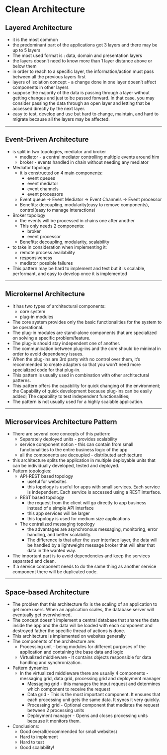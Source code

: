 # Clean Architecture 

## Layered Architecture

- it is the most common
- the predominant part of the applications got 3 layers and there may be up to 5 layers
- The most used format is : data, domain and presentation layers
- the layers doesn’t need to know more than 1 layer distance above or below them
- in order to reach to a specific layer, the information/action must pass between all the previous layers first
- layers of isolation concept - a change done in one layer doesn’t affect components in other layers
- suppose the majority of the data is passing through a layer without getting changes and just to be passed forward. In that case, you may consider passing the data through an open layer and letting that be accessed directly by the next layer.
- easy to test, develop and use but hard to change, maintain, and hard to migrate because all the layers may be affected.
---

## Event-Driven Architecture

- is split in two topologies, mediator and broker
    - mediator - a central mediator controlling multiple events around him
    - broker - events handled in chain without needing any mediator
- Mediator topology
    - it is constructed on 4 main components:
        - event queues
        - event mediator
        - event channels
        - event processors
    - Event queue → Event Mediator → Event Channels → Event processor
    - Benefits: decoupling, modularity(easy to remove components), control(easy to manage interactions)
- Broker topology
    - the events will be processed in chains one after another
    - This only needs 2 components:
        - broker
        - event processor
    - Benefits: decoupling, modularity, scalability
- to take in consideration when implementing it:
    - remote process availability
    - responsiveness
    - mediator possible failures
- This pattern may be hard to implement and test but it is scalable, performant, and easy to develop once it is implemented
---

## Microkernel Architecture

- It has two types of architectural components:
    - core system
    - plug-in modules
- The core system provides only the basic functionalities for the system to be operational.
- The plug-in modules are stand-alone components that are specialized on solving a specific problem/feature.
- The plug-is should stay independent one of another.
- The communication between plug-ins and the core should be minimal in order to avoid dependency issues.
- When the plug-ins are 3rd party with no control over them, it’s recommended to create adapters so that you won’t need more specialized code for that plug-in.
- This pattern is usually used in combination with other architectural patterns.
- This pattern offers the capability for quick changing of the environment; the Capability of quick development because plug-ins can be easily added; The capability to test independent functionalities;
- The pattern is not usually used for a highly scalable application.
---

## Microservices Architecture Pattern

- There are several core concepts of this pattern:
    - Separately deployed units - provides scalability
    - service component notion - this can contain from small functionalities to the entire business logic of the app
    - all the components are decoupled - distributed architecture
- this architecture splits the application in multiple deployable units that can be individually developed, tested and deployed.
- Pattern topologies:
    - API-REST based topology
        - useful for websites
        - this topology is useful for apps with small services. Each service is independent. Each service is accessed using a REST interface.
    - REST based topology
        - the request from the client will go directly to app business instead of a simple API interface
        - this app services will be larger
        - this topology is used for medium size applications
    - The centralized messaging topology
        - the advantages are asynchronous messaging, monitoring, error handling, and better scalability.
        - The difference is that after the user interface layer, the data will be handled by a lightweight message broker that will alter that data in the wanted way.
- The important part is to avoid dependencies and keep the services separated and clean.
- If a service component needs to do the same thing as another service component there will be duplicated code.
---

## Space-based Architecture

- The problem that this architecture fix is the scaling of an application to get more users. When an application scales, the database server will eventually get overwhelmed.
- The concept doesn’t implement a central database that shares the data inside the app and the data will be loaded with each component and destroyed father the specific thread of actions is done.
- This architecture is implemented on websites generally
- The components of the architecture are:
    - Processing unit - being modules for different purposes of the application and containing the base data and logic
    - Virtualized middleware - It contains objects responsible for data handling and synchronization.
- Pattern dynamics
    - In the virtualized middleware there are usually 4 components - messaging grid, data grid, processing grid and deployment manager
        - Messaging grid - this manages the input request and determines which component to receive the request
        - Data grid - This is the most important component. It ensures that each processing unit gets the same data. It syncs it very quickly.
        - Processing grid - Optional component that mediates the request between 2 processing units
        - Deployment manager - Opens and closes processing units because it monitors them.
- Conclusions:
    - Good overall(recommended for small websites)
    - Hard to implement
    - Hard to test
    - Good scalability!